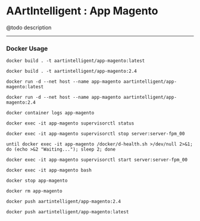 # AArtIntelligent : App Magento

@todo description

---

### Docker Usage

```shell
docker build . -t aartintelligent/app-magento:latest
```

```shell
docker build . -t aartintelligent/app-magento:2.4
```

```shell
docker run -d --net host --name app-magento aartintelligent/app-magento:latest
```

```shell
docker run -d --net host --name app-magento aartintelligent/app-magento:2.4
```

```shell
docker container logs app-magento
```

```shell
docker exec -it app-magento supervisorctl status
```

```shell
docker exec -it app-magento supervisorctl stop server:server-fpm_00
```

```shell
until docker exec -it app-magento /docker/d-health.sh >/dev/null 2>&1; do (echo >&2 "Waiting..."); sleep 2; done
```

```shell
docker exec -it app-magento supervisorctl start server:server-fpm_00
```

```shell
docker exec -it app-magento bash
```

```shell
docker stop app-magento
```

```shell
docker rm app-magento
```

```shell
docker push aartintelligent/app-magento:2.4
```

```shell
docker push aartintelligent/app-magento:latest
```
